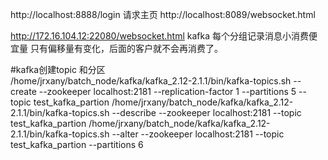 http://localhost:8888/login 请求主页
http://localhost:8089/websocket.html


http://172.16.104.12:22080/websocket.html
kafka  每个分组记录消息小消费便宜量    只有偏移量有变化，后面的客户就不会再消费了。

#kafka创建topic  和分区  
/home/jrxany/batch_node/kafka/kafka_2.12-2.1.1/bin/kafka-topics.sh --create --zookeeper localhost:2181 --replication-factor 1 --partitions 5 --topic test_kafka_partion
/home/jrxany/batch_node/kafka/kafka_2.12-2.1.1/bin/kafka-topics.sh --describe --zookeeper localhost:2181 --topic test_kafka_partion
/home/jrxany/batch_node/kafka/kafka_2.12-2.1.1/bin/kafka-topics.sh --alter --zookeeper localhost:2181 --topic test_kafka_partion --partitions 6
